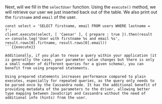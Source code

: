 Next, will we fill in the `selectUser` function. Using the `execute()` method, we will retrieve our user we just inserted back out of the table. We also print out the `firstname` and `email` of the user.

```
const select = 'SELECT firstname, email FROM users WHERE lastname = ?';
client.execute(select, [ 'Caesar' ], { prepare : true }).then(result => console.log('User with firstname %s and email %s', result.rows[0].firtname, result.rows[0].email))
```{{execute}}

Additionally, if you plan to reuse a query within your application (it is generally the case, your parameter value changes but there is only a small number of different queries for a given schema), you can benefit from using prepared statements.

Using prepared statements increases performance compared to plain executes, especially for repeated queries, as the query only needs to be parsed once by the Cassandra node. It has the additional benefit of providing metadata of the parameters to the driver, allowing better type mapping between JavaScript and Cassandra without the need of additional info (hints) from the user.
